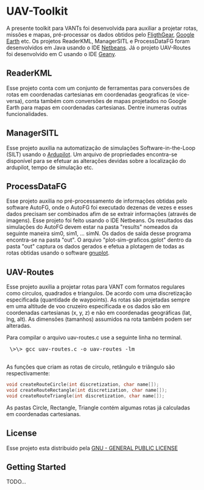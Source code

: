 # UAV-Toolkit

A presente toolkit para VANTs foi desenvolvida para auxiliar a projetar rotas, missões e mapas, pré-processar os dados obtidos pelo [FligthGear](http://www.flightgear.org/), [Google Earth](https://www.google.com/earth/index.html) etc. Os projetos ReaderKML, ManagerSITL e ProcessDataFG foram desenvolvidos em Java usando o IDE [Netbeans](https://netbeans.org/). Já o projeto UAV-Routes foi desenvolvido em C usando o IDE [Geany](https://www.geany.org/).

## ReaderKML
 
 Esse projeto conta com um conjunto de ferramentas para conversões de rotas em coordenadas cartesianas em coordenadas geograficas (e vice-versa), conta também com conversões de mapas projetados no Google Earth para mapas em coordenadas cartesianas. Dentre inumeras outras funcionalidades.
 
## ManagerSITL
 
 Esse projeto auxilia na automatização de simulações Software-in-the-Loop (SILT) usando o [Ardupilot](http://ardupilot.org/). Um arquivo de propriedades encontra-se disponível para se efetuar as alterações devidas sobre a localização do ardupilot, tempo de simulação etc.
 
## ProcessDataFG

 Esse projeto auxilia no pré-processamento de informações obtidas pelo software AutoFG, onde o AutoFG foi executado dezenas de vezes e esses dados precisam ser combinados afim de se extrair informações (através de imagens). Esse projeto foi feito 
usando o IDE Netbeans. Os resultados das simulações do AutoFG devem estar na pasta "results" nomeados da seguinte maneira sim0, sim1, ... simN. Os dados de saída desse programa encontra-se na pasta "out". O arquivo "plot-sim-graficos.gplot" dentro da pasta "out" captura os dados gerados e efetua a plotagem de todas as rotas obtidas usando o software [gnuplot](http://www.gnuplot.info/). 
 
## UAV-Routes
 
 Esse projeto auxilia a projetar rotas para VANT com formatos regulares como circulos, quadrados e triangulos. De acordo com uma discretização especificada (quantidade de waypoints). As rotas são projetadas sempre em uma altitude de voo cruzeiro especificada e os dados são em coordenadas cartesianas (x, y, z) e não em coordenadas geográficas (lat, lng, alt). As dimensões (tamanhos) assumidos na rota também podem ser alteradas. 
 
 Para compilar o arquivo uav-routes.c use a seguinte linha no terminal.
 <pre>
 \>\> gcc uav-routes.c -o uav-routes -lm
 </pre>
 
 As funções que criam as rotas de circulo, retângulo e triângulo são respectivamente: 
 
 ```c
 void createRouteCircle(int discretization, char name[]);
 void createRouteRectangle(int discretization, char name[]);
 void createRouteTriangle(int discretization, char name[]);
 ```
 As pastas Circle, Rectangle, Triangle contém algumas rotas já calculadas em coordenadas cartesianas. 
 
## License 

Esse projeto esta distribuido pela [GNU - GENERAL PUBLIC LICENSE](LICENSE)
 
## Getting Started
 TODO...
